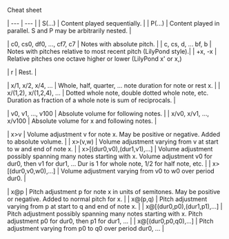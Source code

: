 Cheat sheet

| --- | --- |
| S(...)                      | Content played sequentially. |
| P(...)                      | Content played in parallel. S and P may be arbitrarily nested. |

| c0, cs0, df0, ..., cf7, c7  | Notes with absolute pitch. |
| c, cs, d, ... bf, b         | Notes with pitches relative to most recent pitch (LilyPond style).|
| +x, -x                      | Relative pitches one octave higher or lower (LilyPond x' or x,)

| r                           | Rest. |

| x/1, x/2, x/4, ...          | Whole, half, quarter, ... note duration for note or rest x. |
| x/(1,2), x/(1,2,4), ...     | Dotted whole note, double dotted whole note, etc.
                                Duration as fraction of a whole note is sum of reciprocals. |

| v0, v1, ..., v100           | Absolute volume for following notes. |
| x/v0, x/v1, ..., x/v100     | Absolute volume for x and following notes. |

| x>v                         | Volume adjustment v for note x.
                                May be positive or negative. Added to absolute volume. |
| x>(v,w)                     | Volume adjustment varying from v at start to w and end of note x. |
| x>[(dur0,v0),(dur1,v1),...] | Volume adjustment possibly spanning many notes starting with x.
                                Volume adjustment v0 for dur0, then v1 for dur1, ...
                                Dur is 1 for whole note, 1/2 for half note, etc. |
| x>[(dur0,v0,w0),...]        | Volume adjustment varying from v0 to w0 over period dur0. |

| x@p                         | Pitch adjustment p for note x in units of semitones.
                                May be positive or negative. Added to normal pitch for x. |
| x@(p,q)                     | Pitch adjustment varying from p at start to q and end of note x. |
| x@[(dur0,p0),(dur1,p1),...] | Pitch adjustment possibly spanning many notes starting with x.
                                Pitch adjustment p0 for dur0, then p1 for dur1, ... |
| x@[(dur0,p0,q0),...]        | Pitch adjustment varying from p0 to q0 over period dur0, ... |


